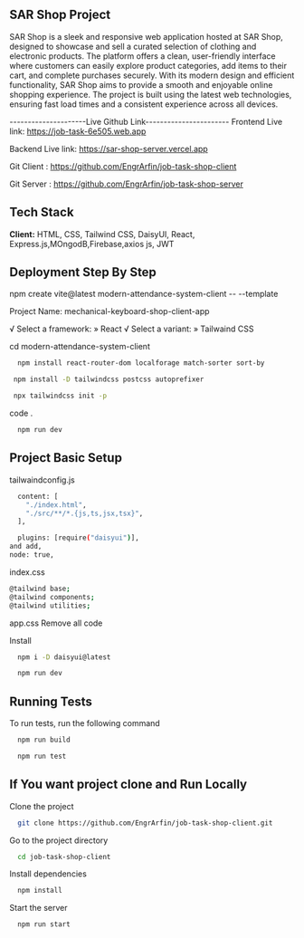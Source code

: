 ## SAR Shop Project


SAR Shop is a sleek and responsive web application hosted at SAR Shop, designed to showcase and sell a curated selection of clothing and electronic products. The platform offers a clean, user-friendly interface where customers can easily explore product categories, add items to their cart, and complete purchases securely. With its modern design and efficient functionality, SAR Shop aims to provide a smooth and enjoyable online shopping experience. The project is built using the latest web technologies, ensuring fast load times and a consistent experience across all devices.

---------------------Live Github Link-----------------------
Frontend Live link:  https://job-task-6e505.web.app

Backend Live link: https://sar-shop-server.vercel.app

Git Client : https://github.com/EngrArfin/job-task-shop-client

Git Server : https://github.com/EngrArfin/job-task-shop-server

## Tech Stack

**Client:** HTML, CSS, Tailwind CSS, DaisyUI, React,
 Express.js,MOngodB,Firebase,axios js, JWT

## Deployment Step By Step

npm create vite@latest modern-attendance-system-client -- --template 

Project Name: mechanical-keyboard-shop-client-app

√ Select a framework: » React
√ Select a variant: » Tailwaind CSS

cd modern-attendance-system-client

```bash
  npm install react-router-dom localforage match-sorter sort-by
```

```bash
 npm install -D tailwindcss postcss autoprefixer
```

```bash
 npx tailwindcss init -p
```


code .


```bash
  npm run dev
```

## Project Basic Setup

tailwaindconfig.js

```bash
  content: [
    "./index.html",
    "./src/**/*.{js,ts,jsx,tsx}",
  ],
```

```bash
  plugins: [require("daisyui")],
and add,
node: true,
```

index.css
```bash
@tailwind base;
@tailwind components;
@tailwind utilities;

```

app.css
Remove all code

Install

```bash
  npm i -D daisyui@latest
```


```bash
  npm run dev
```


## Running Tests

To run tests, run the following command

```bash
  npm run build
```
```bash
  npm run test
```



## If You want project clone and Run Locally

Clone the project

```bash
  git clone https://github.com/EngrArfin/job-task-shop-client.git
```

Go to the project directory

```bash
  cd job-task-shop-client
```

Install dependencies

```bash
  npm install
```

Start the server

```bash
  npm run start
```

